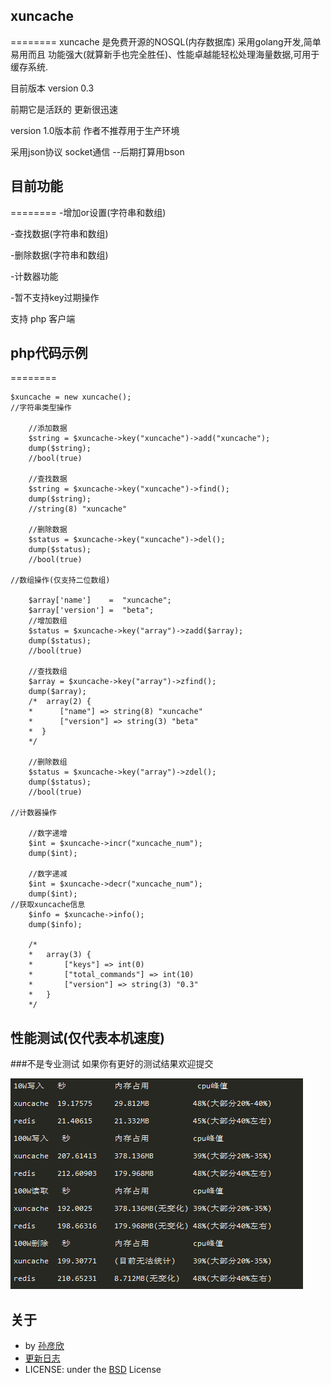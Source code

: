 ## xuncache
========
xuncache 是免费开源的NOSQL(内存数据库) 采用golang开发,简单易用而且 功能强大(就算新手也完全胜任)、性能卓越能轻松处理海量数据,可用于缓存系统.

目前版本 version 0.3

前期它是活跃的 更新很迅速

version 1.0版本前 作者不推荐用于生产环境

采用json协议 socket通信 --后期打算用bson

## 目前功能
========
-增加or设置(字符串和数组)

-查找数据(字符串和数组)

-删除数据(字符串和数组)

-计数器功能

-暂不支持key过期操作

支持 php 客户端 
## php代码示例
========

	$xuncache = new xuncache();
    //字符串类型操作

        //添加数据
        $string = $xuncache->key("xuncache")->add("xuncache");
        dump($string);
        //bool(true)

        //查找数据
        $string = $xuncache->key("xuncache")->find();
        dump($string);
        //string(8) "xuncache"

        //删除数据
        $status = $xuncache->key("xuncache")->del();
        dump($status);
        //bool(true)

    //数组操作(仅支持二位数组)

        $array['name']    =  "xuncache";
        $array['version'] =  "beta";
        //增加数组
        $status = $xuncache->key("array")->zadd($array);
        dump($status);
        //bool(true)

        //查找数组
        $array = $xuncache->key("array")->zfind();
        dump($array);
        /*  array(2) {
        *      ["name"] => string(8) "xuncache"
        *      ["version"] => string(3) "beta"
        *  }
        */

        //删除数组
        $status = $xuncache->key("array")->zdel();
        dump($status);
        //bool(true)

    //计数器操作

        //数字递增
        $int = $xuncache->incr("xuncache_num");
        dump($int);
        
        //数字递减
        $int = $xuncache->decr("xuncache_num");
        dump($int);
    //获取xuncache信息
        $info = $xuncache->info();
        dump($info);
        
        /*
        *   array(3) {
        *       ["keys"] => int(0)
        *       ["total_commands"] => int(10)
        *       ["version"] => string(3) "0.3"
        *   }
        */
	
## 性能测试(仅代表本机速度)
###不是专业测试 如果你有更好的测试结果欢迎提交

![](images/property.png?raw=true)

## 关于
- by [孙彦欣](http://weibo.com/sun8911879)
-    [更新日志](https://github.com/sun8911879/xuncache/blob/master/UPDATE.md)
- LICENSE: under the [BSD](https://github.com/sun8911879/xuncache/blob/master/LICENSE-BSD.md) License
